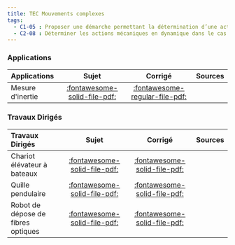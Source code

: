 ```yaml
---
title: TEC Mouvements complexes 
tags:
  - C1-05 : Proposer une démarche permettant la détermination d’une action mécanique inconnue ou d'une loi de mouvement.
  - C2-08 : Déterminer les actions mécaniques en dynamique dans le cas où le mouvement est imposé.
---
```



### Applications 
 
| Applications | Sujet | Corrigé | Sources  | 
| :-------------- | :---: | :-----: | :------: | 
| Mesure d'inertie | [:fontawesome-solid-file-pdf:](http://xpessoles-cpge.fr/pdf/Cy_05_01_Application_05_MesureInertie_Sujet.pdf) | [:fontawesome-regular-file-pdf:](http://xpessoles-cpge.fr/pdf/Cy_05_01_Application_05_MesureInertie_Corrige.pdf) | 

### Travaux Dirigés 
 
| Travaux Dirigés | Sujet | Corrigé | Sources  | 
| :-------------- | :---: | :-----: | :------: | 
| Chariot élévateur à bateaux | [:fontawesome-solid-file-pdf:](http://xpessoles-cpge.fr/pdf/Cy_05_01_Application_03_AscBateau_Sujet.pdf) | [:fontawesome-solid-file-pdf:](http://xpessoles-cpge.fr/pdf/Cy_05_01_Application_03_AscBateau_Corrige.pdf) | 
| Quille pendulaire | [:fontawesome-solid-file-pdf:](http://xpessoles-cpge.fr/pdf/Cy_05_01_TD_02_Quille_Sujet.pdf) | [:fontawesome-solid-file-pdf:](http://xpessoles-cpge.fr/pdf/Cy_05_01_TD_02_Quille_Corrige.pdf) | 
| Robot de dépose de fibres optiques | [:fontawesome-solid-file-pdf:](http://xpessoles-cpge.fr/pdf/Cy_05_01_TD_04_RobotFibre_Sujet.pdf) | [:fontawesome-solid-file-pdf:](http://xpessoles-cpge.fr/pdf/Cy_05_01_TD_04_RobotFibre_Corrige.pdf) | 



